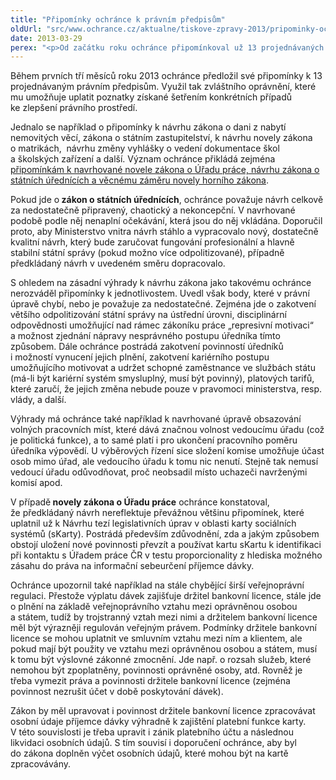 ```yaml
---
title: "Připomínky ochránce k právním předpisům"
oldUrl: "src/www.ochrance.cz/aktualne/tiskove-zpravy-2013/pripominky-ochrance-k-pravnim-predpisum"
date: 2013-03-29
perex: "<p>Od začátku roku ochránce připomínkoval už 13 projednávaných právních předpisů, jejichž obsah se dotýká problémů, s nimiž se v rámci své činnosti setkává. Využil tak zvláštní oprávnění, které mu umožňuje tímto způvostem přispívat ke zlepšení právního prostředí.</p>"
---
```


<!-- imported from the old website -->

<p>Během prvních tří měsíců roku 2013 ochránce předložil své připomínky k 13 projednávaným právním předpisům. Využil tak zvláštního oprávnění, které mu umožňuje uplatit poznatky získané šetřením konkrétních případů ke zlepšení právního prostředí.</p><p>Jednalo se například o připomínky k návrhu zákona o dani z nabytí nemovitých věcí, zákona o státním zastupitelství, k návrhu novely zákona o matrikách,  návrhu změny vyhlášky o vedení dokumentace škol a školských zařízení a další. Význam ochránce přikládá zejména <a href="https://www.ochrance.cz/zvlastni-opravneni/pripominky-k-zakonum/">připomínkám k navrhované novele zákona o Úřadu práce, návrhu zákona o státních úřednících a věcnému záměru novely horního zákona</a>.</p><p>Pokud jde o<strong> zákon o státních úřednících</strong>, ochránce považuje návrh celkově za nedostatečně připravený, chaotický a nekoncepční. V navrhované podobě podle něj nenaplní očekávání, která jsou do něj vkládána. Doporučil proto, aby Ministerstvo vnitra návrh stáhlo a vypracovalo nový, dostatečně kvalitní návrh, který bude zaručovat fungování profesionální a hlavně stabilní státní správy (pokud možno více odpolitizované), případně předkládaný návrh v uvedeném směru dopracovalo.</p><p>S ohledem na zásadní výhrady k návrhu zákona jako takovému ochránce nerozváděl připomínky k jednotlivostem. Uvedl však body, které v právní úpravě chybí, nebo je považuje za nedostatečné. Zejména jde o zakotvení většího odpolitizování státní správy na ústřední úrovni, disciplinární odpovědnosti umožňující nad rámec zákoníku práce „represivní motivaci“ a možnost zjednání nápravy nesprávného postupu úředníka tímto způsobem. Dále ochránce postrádá zakotvení povinností úředníků i možností vynucení jejich plnění, zakotvení kariérního postupu umožňujícího motivovat a udržet schopné zaměstnance ve službách státu (má-li být kariérní systém smysluplný, musí být povinný), platových tarifů, které zaručí, že jejich změna nebude pouze v pravomoci ministerstva, resp. vlády, a další.</p><p>Výhrady má ochránce také například k navrhované úpravě obsazování volných pracovních míst, které dává značnou volnost vedoucímu úřadu (což je politická funkce), a to samé platí i pro ukončení pracovního poměru úředníka výpovědí. U výběrových řízení sice složení komise umožňuje účast osob mimo úřad, ale vedoucího úřadu k tomu nic nenutí. Stejně tak nemusí vedoucí úřadu odůvodňovat, proč neobsadil místo uchazeči navrženými komisí apod.</p><p>V případě<strong> novely zákona o Úřadu práce</strong> ochránce konstatoval, že předkládaný návrh nereflektuje převážnou většinu připomínek, které uplatnil už k Návrhu tezí legislativních úprav v oblasti karty sociálních systémů (sKarty). Postrádá především zdůvodnění, zda a jakým způsobem obstojí uložení nové povinnosti převzít a používat kartu sKartu k identifikaci při kontaktu s Úřadem práce ČR v testu proporcionality z hlediska možného zásahu do práva na informační sebeurčení příjemce dávky. </p><p>Ochránce upozornil také například na stále chybějící širší veřejnoprávní regulaci. Přestože výplatu dávek zajišťuje držitel bankovní licence, stále jde o plnění na základě veřejnoprávního vztahu mezi oprávněnou osobou a státem, tudíž by trojstranný vztah mezi nimi a držitelem bankovní licence měl být výrazněji regulován veřejným právem. Podmínky držitele bankovní licence se mohou uplatnit ve smluvním vztahu mezi ním a klientem, ale pokud mají být použity ve vztahu mezi oprávněnou osobou a státem, musí k tomu být výslovné zákonné zmocnění. Jde např. o rozsah služeb, které nemohou být zpoplatněny, povinnosti oprávněné osoby, atd. Rovněž je třeba vymezit práva a povinnosti držitele bankovní licence (zejména povinnost nezrušit účet v době poskytování dávek). </p><p>Zákon by měl upravovat i povinnost držitele bankovní licence zpracovávat osobní údaje příjemce dávky výhradně k zajištění platební funkce karty. V této souvislosti je třeba upravit i zánik platebního účtu a následnou likvidaci osobních údajů. S tím souvisí i doporučení ochránce, aby byl do zákona doplněn výčet osobních údajů, které mohou být na kartě zpracovávány. </p>
